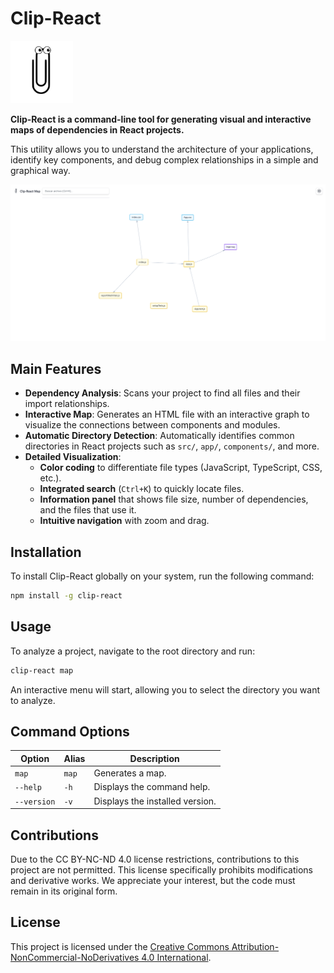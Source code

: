 # Clip-React

<img src="src/img/logo-clip.svg" alt="alternative text" width="100">

**Clip-React is a command-line tool for generating visual and interactive maps of dependencies in React projects.**

This utility allows you to understand the architecture of your applications, identify key components, and debug complex relationships in a simple and graphical way.

<img src="src/img/DEMO.PNG" alt="alternative text" width="700">

## Main Features

* **Dependency Analysis**: Scans your project to find all files and their import relationships.
* **Interactive Map**: Generates an HTML file with an interactive graph to visualize the connections between components and modules.
* **Automatic Directory Detection**: Automatically identifies common directories in React projects such as `src/`, `app/`, `components/`, and more.
* **Detailed Visualization**:
  * **Color coding** to differentiate file types (JavaScript, TypeScript, CSS, etc.).
  * **Integrated search** (`Ctrl+K`) to quickly locate files.
  * **Information panel** that shows file size, number of dependencies, and the files that use it.
  * **Intuitive navigation** with zoom and drag.

## Installation

To install Clip-React globally on your system, run the following command:

```bash
npm install -g clip-react
```

## Usage

To analyze a project, navigate to the root directory and run:

```bash
clip-react map
```

An interactive menu will start, allowing you to select the directory you want to analyze.

## Command Options

| Option          | Alias | Description                                       |
| --------------- | ----- | ------------------------------------------------- |
| `map`          | `map` | Generates a map.                                 |
| `--help`       | `-h`  | Displays the command help.                        |
| `--version`    | `-v`  | Displays the installed version.                   |

## Contributions

Due to the CC BY-NC-ND 4.0 license restrictions, contributions to this project are not permitted. This license specifically prohibits modifications and derivative works. We appreciate your interest, but the code must remain in its original form.

## License
This project is licensed under the [Creative Commons Attribution-NonCommercial-NoDerivatives 4.0 International](https://creativecommons.org/licenses/by-nc-nd/4.0/).

